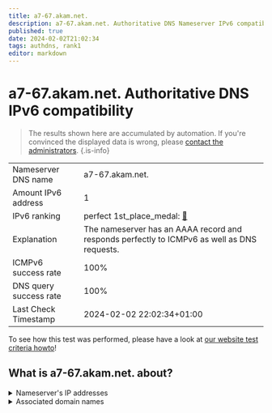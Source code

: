 ```yaml
---
title: a7-67.akam.net.
description: a7-67.akam.net. Authoritative DNS Nameserver IPv6 compatibility
published: true
date: 2024-02-02T21:02:34
tags: authdns, rank1
editor: markdown
---
```


# a7-67.akam.net. Authoritative DNS IPv6 compatibility

> The results shown here are accumulated by automation. If you're convinced the displayed data is wrong, please [contact the administrators](/howto/chat). 
{.is-info}




|   |   |
| - | - |
| Nameserver DNS name | a7-67.akam.net.
| Amount IPv6 address | 1
| IPv6 ranking | perfect 1st_place_medal: [🔗](/howto/ranking) |
| Explanation | The nameserver has an AAAA record and responds perfectly to ICMPv6 as well as DNS requests. |
| ICMPv6 success rate | 100%|
| DNS query success rate | 100% |
| Last Check Timestamp | 2024-02-02 22:02:34+01:00 |

To see how this test was performed, please have a look at [our website test criteria howto](/howto/testcriteria/authdns)!


## What is a7-67.akam.net. about?




<details>
<summary>Nameserver's IP addresses</summary>

2600:1406:32::43

</details>



<details>
<summary>Associated domain names</summary>

www.credit-agricole.fr

</details>
